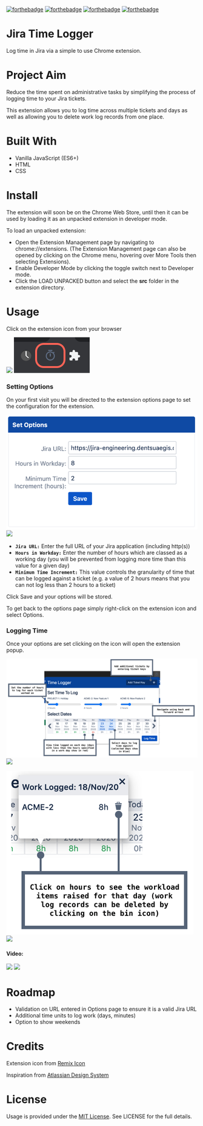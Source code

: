 [![forthebadge](https://forthebadge.com/images/badges/made-with-javascript.svg)](https://forthebadge.com)
[![forthebadge](https://forthebadge.com/images/badges/uses-html.svg)](https://forthebadge.com)
[![forthebadge](https://forthebadge.com/images/badges/uses-css.svg)](https://forthebadge.com)
[![forthebadge](https://forthebadge.com/images/badges/built-with-love.svg)](https://forthebadge.com)

# Jira Time Logger
Log time in Jira via a simple to use Chrome extension.


# Project Aim
Reduce the time spent on administrative tasks by simplifying the process of logging time to your Jira tickets.

This extension allows you to log time across multiple tickets and days as well as allowing you to delete work log records from one place.

# Built With
- Vanilla JavaScript (ES6+)
- HTML
- CSS

# Install

The extension will soon be on the Chrome Web Store, until then it can be used by loading it as an unpacked extension in developer mode.

To load an unpacked extension:
- Open the Extension Management page by navigating to chrome://extensions. (The Extension Management page can also be opened by clicking on the Chrome menu, hovering over More Tools then selecting Extensions).
- Enable Developer Mode by clicking the toggle switch next to Developer mode.
- Click the LOAD UNPACKED button and select the **src** folder in the extension directory.

# Usage

Click on the extension icon from your browser

![]([https://link](https://github.com/Visaal/jira-time-logger/blob/main/src%2Fpopout%2Fimages%2Fextension-icon-image.png))
![alt](src/popout/images/extension-icon-image.png)

### Setting Options

On your first visit you will be directed to the extension options page to set the configuration for the extension.

![](src/popout/images/options-page.png)
![]([https://link](https://github.com/Visaal/jira-time-logger/blob/main/src%2Fpopout%2Fimages%2Foptions-page.png))

- **`Jira URL:`** Enter the full URL of your Jira application (including http(s))
- **`Hours in Workday:`** Enter the number of hours which are classed as a working day (you will be prevented from logging more time than this value for a given day)
- **`Minimum Time Increment:`** This value controls the granularity of time that can be logged against a ticket (e.g. a value of 2 hours means that you can not log less than 2 hours to a ticket)

Click Save and your options will be stored.

To get back to the options page simply right-click on the extension icon and select Options.


### Logging Time

Once your options are set clicking on the icon will open the extension popup.

![](src/popout/images/app.png)
![]([https://link](https://github.com/Visaal/jira-time-logger/blob/main/src%2Fpopout%2Fimages%2Fapp.png))


![](src/popout/images/worklogs.png)
![]([https://link](https://github.com/Visaal/jira-time-logger/blob/main/src%2Fpopout%2Fimages%2Fapp.png))


#### Video:

![](src/popout/images/jiraTimeLoggerVideo.gif)
![]([https://link](https://github.com/Visaal/jira-time-logger/blob/main/src%2Fpopout%2Fimages%2FjiraTimeLoggerVideo.gif))


# Roadmap
- Validation on URL entered in Options page to ensure it is a valid Jira URL
- Additional time units to log work (days, minutes)
- Option to show weekends

# Credits
Extension icon from [Remix Icon]([https://link](https://remixicon.com/))

Inspiration from [Atlassian Design System](https://atlassian.design/)

# License
Usage is provided under the [MIT License](http://opensource.org/licenses/mit-license.php). See LICENSE for the full details.
